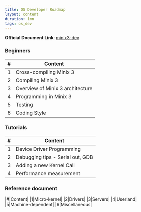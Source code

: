 ```yaml
---
title: OS Developer Roadmap
layout: content
duration: 1mn
tags: os_dev
---
```


**Official Document Link**: [minix3-dev](https://wiki.minix3.org/doku.php?id=developersguide:start)

### Beginners

|#|Content|
|-|-------|
|1|Cross-compiling Minix 3|
|2|Compiling Minix 3|
|3|Overview of Minix 3 architecture|
|4|Programming in Minix 3|
|5|Testing|
|6|Coding Style|

### Tutorials

|#|Content|
|-|-------|
|1|Device Driver Programming|
|2|Debugging tips - Serial out, GDB|
|3|Adding a new Kernel Call|
|4|Performance measurement|

### Reference document

|#|Content|
|1|Micro-kernel|
|2|Drivers|
|3|Servers|
|4|Userland|
|5|Machine-dependent|
|6|Miscellaneous|